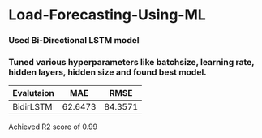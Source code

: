 # Load-Forecasting-Using-ML
### Used Bi-Directional LSTM model
### Tuned various hyperparameters like batchsize, learning rate, hidden layers, hidden size and found best model. 
|Evalutaion|    MAE   |   RMSE   |
|----------|----------|----------|
| BidirLSTM|  62.6473 |  84.3571 |

Achieved R2 score of 0.99